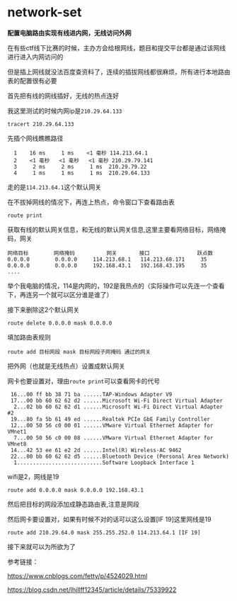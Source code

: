 # network-set

**配置电脑路由实现有线进内网，无线访问外网**

在有些ctf线下比赛的时候，主办方会给根网线，题目和提交平台都是通过该网线进行进入内网访问的

但是插上网线就没法百度查资料了，连续的插拔网线都很麻烦，所有进行本地路由表的配置很有必要

首先把有线的网线插好，无线的热点连好



我这里测试的时候内网ip是`210.29.64.133`

```
tracert 210.29.64.133
```

先插个网线瞧瞧路径

```
  1    16 ms     1 ms    <1 毫秒 114.213.64.1
  2    <1 毫秒   <1 毫秒   <1 毫秒 210.29.79.141
  3     2 ms     2 ms     1 ms  210.29.79.22
  4     1 ms     1 ms     1 ms  210.29.64.133
```

走的是`114.213.64.1`这个默认网关

在不拔掉网线的情况下，再连上热点，命令窗口下查看路由表

```
route print
```

获取有线的默认网关信息，和无线的默认网关信息,这里主要看网络目标，网络掩码，网关

```
网络目标        网络掩码          网关       接口   			跃点数
0.0.0.0        0.0.0.0     114.213.68.1   114.213.68.171     35
0.0.0.0        0.0.0.0     192.168.43.1   192.168.43.195     35
....
```

举个我电脑的情况，114是内网的，192是我热点的（实际操作可以先连一个查看下，再连另一个就可以区分谁是谁了）

接下来删除这2个默认网关

```
route delete 0.0.0.0 mask 0.0.0.0
```

填加路由表规则

```
route add 目标网段 mask 目标网段子网掩码 通过的网关
```

把外网（也就是无线热点）设置成默认网关

网卡也要设置对，理由`route print`可以查看网卡的代号

```
 16...00 ff bb 38 71 ba ......TAP-Windows Adapter V9
 17...00 bb 60 62 62 d2 ......Microsoft Wi-Fi Direct Virtual Adapter
  2...02 bb 60 62 62 d1 ......Microsoft Wi-Fi Direct Virtual Adapter #2
 19...80 fa 5b 61 49 ed ......Realtek PCIe GbE Family Controller
 12...00 50 56 c0 00 01 ......VMware Virtual Ethernet Adapter for VMnet1
  7...00 50 56 c0 00 08 ......VMware Virtual Ethernet Adapter for VMnet8
 14...42 53 ee 61 e2 2d ......Intel(R) Wireless-AC 9462
 22...00 bb 60 62 62 d5 ......Bluetooth Device (Personal Area Network)
  1...........................Software Loopback Interface 1
```

wifi是2，网线是19

```
route add 0.0.0.0 mask 0.0.0.0 192.168.43.1
```

然后把目标的网段添加成静态路由表,注意是网段

然后网卡要设置对，如果有时候不对的话可以这么设置[IF 19]这里网线是19

```
route add 210.29.64.0 mask 255.255.252.0 114.213.64.1 [IF 19]
```

接下来就可以为所欲为了



参考链接：

<https://www.cnblogs.com/fetty/p/4524029.html>

<https://blog.csdn.net/lhjllff12345/article/details/75339922>
